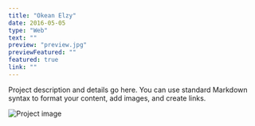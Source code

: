 ```yaml
---
title: "Okean Elzy"
date: 2016-05-05
type: "Web"
text: ""
preview: "preview.jpg"
previewFeatured: ""
featured: true
link: ""
---
```


Project description and details go here. You can use standard Markdown syntax to format your content, add images, and create links.

![Project image](/images/project-image.jpg)


